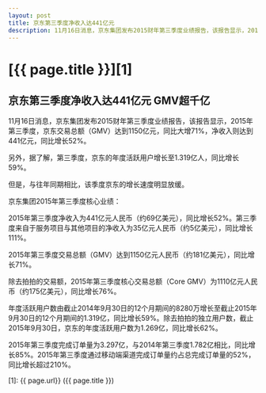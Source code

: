 ```yaml
---
layout: post
title: 京东第三季度净收入达441亿元
description: 11月16日消息，京东集团发布2015财年第三季度业绩报告，该报告显示，2015年第三季度，京东交易总额（GMV）达到1150亿元，同比大增71%，净收入则达到441亿元，同比增长52%。
---
```

# [{{ page.title }}][1]

## 京东第三季度净收入达441亿元 GMV超千亿

11月16日消息，京东集团发布2015财年第三季度业绩报告，该报告显示，2015年第三季度，京东交易总额（GMV）达到1150亿元，同比大增71%，净收入则达到441亿元，同比增长52%。

另外，据了解，第三季度，京东的年度活跃用户增长至1.319亿人，同比增长59%。

但是，与往年同期相比，该季度京东的增长速度明显放缓。

京东集团2015年第三季度核心业绩：

2015年第三季度净收入为441亿元人民币（约69亿美元），同比增长52%。第三季度来自于服务项目与其他项目的净收入为35亿元人民币（约5亿美元），同比增长111%。

2015年第三季度交易总额（GMV）达到1150亿元人民币（约181亿美元），同比增长71%。

除去拍拍的交易额，2015年第三季度核心交易总额（Core GMV）为1110亿元人民币（约175亿美元），同比增长76%。

年度活跃用户数由截止2014年9月30日的12个月期间的8280万增长至截止2015年9月30日的12个月期间的1.319亿，同比增长59%。除去拍拍的独立用户数，截止2015年9月30日，京东的年度活跃用户数为1.269亿，同比增长62%。

2015年第三季度完成订单量为3.297亿，与2014年第三季度1.782亿相比，同比增长85%。2015年第三季度通过移动端渠道完成订单量约占总完成订单量的52%，同比增长超过210%。

[1]: {{ page.url}} ({{ page.title }})
